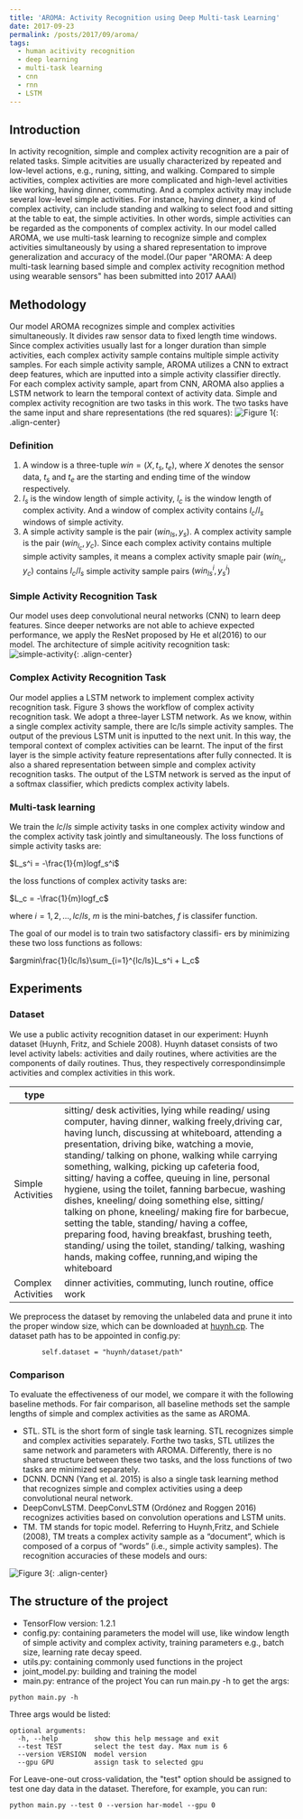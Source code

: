 ```yaml
---
title: 'AROMA: Activity Recognition using Deep Multi-task Learning'
date: 2017-09-23
permalink: /posts/2017/09/aroma/
tags:
  - human acitivity recognition
  - deep learning
  - multi-task learning
  - cnn
  - rnn
  - LSTM
---
```


## Introduction
In activity recognition, simple and complex activity recognition are a pair of related tasks. Simple acitvities are usually characterized by repeated and low-level actions, e.g., runing, sitting, and walking. Compared to simple activities, complex activities are more complicated and high-level  activities like working, having dinner, commuting. And a complex activity may include several low-level simple activities. For instance, having dinner, a kind of complex activity, can include standing and walking to select food and sitting at the table to eat, the simple activities. In other words, simple activities can be regarded as the components of complex activity. In our model called AROMA, we use multi-task learning to recognize simple and complex activities simultaneously by using a shared representation to improve generalization and accuracy of the model.(Our paper "AROMA: A deep multi-task learning based simple and complex activity recognition method using wearable sensors" has been submitted into 2017 AAAI)

## Methodology
Our model AROMA recognizes simple and complex activities simultaneously. It divides raw sensor data to fixed length time windows. Since complex activities usually last for a longer duration than simple activities, each complex activity sample contains multiple simple activity samples. For each simple activity sample, AROMA utilizes a CNN to extract deep features, which are inputted into a simple activity classifier directly. For each complex activity sample, apart from CNN, AROMA also applies a LSTM network to learn the temporal context of activity data. Simple and complex activity recognition are two tasks in this work. The two tasks have the same input and share representations (the red squares):
![Figure 1](/images/posts/2017-09-23-aroma/har-joint-model.png){: .align-center}

### Definition
1. A window is a three-tuple $win = (X, t_s, t_e)$, where $X$ denotes the sensor data, $t_s$ and $t_e$ are the starting and ending time of the window respectively.
2. $l_s$ is the window length of simple activity, $l_c$ is the window length of complex activity. And a window of complex activity contains $l_c/l_s$ windows of simple activity.
3. A simple activity sample is the pair $(win_{ls}, y_s)$. A complex activity sample is the pair $(win_{l_c}, y_c)$. Since each complex activity contains multiple simple activity samples, it means a complex activity smaple pair $(win_{l_c}, y_c)$ contains $l_c/l_s$ simple activity sample pairs $(win_{ls}^i, y_s^i)$

### Simple Activity Recognition Task
Our model uses deep convolutional neural networks (CNN) to learn deep features. Since deeper networks are not able to achieve expected performance, we apply the ResNet proposed by He et al(2016) to our model. The architecture of simple acitivity recognition task:
![simple-activity](/images/posts/2017-09-23-aroma/simple-acitivty.png){: .align-center}

### Complex Activity Recognition Task
Our model applies a LSTM network to implement complex activity recognition task. Figure 3 shows the workflow of complex activity recognition task. We adopt a three-layer LSTM network. As we know, within a single complex activity sample, there are lc/ls simple activity samples. The output of the previous LSTM unit is inputted to the next unit. In this way, the temporal context of complex activities can be learnt.
The input of the first layer is the simple activity feature representations after fully connected. It is also a shared representation between simple and complex activity recognition tasks. The output of the LSTM network is served as the input of a softmax classifier, which predicts complex activity labels.

### Multi-task learning
We train the $lc/ls$ simple activity tasks in one complex activity window and the complex activity task jointly and simultaneously. The loss functions of simple activity tasks are:

$L_s^i = -\frac{1}{m}logf_s^i$

the loss functions of complex activity tasks are:

$L_c = -\frac{1}{m}logf_c$

where $i = 1, 2, \ldots,lc/ls$, $m$ is the mini-batches, $f$ is classifer function.

The goal of our model is to train two satisfactory classifi-
ers by minimizing these two loss functions as follows:

$argmin\frac{1}{lc/ls}\sum_{i=1}^{lc/ls}L_s^i + L_c$

## Experiments
### Dataset

We use a public activity recognition dataset in our experiment: Huynh dataset (Huynh, Fritz, and Schiele 2008). Huynh dataset consists of two level activity labels: activities and daily routines, where activities are the components of daily routines. Thus, they respectively correspondinsimple activities and complex activities in this work.

|  type |   |
|--------|--------|
|    Simple Activities    |   sitting/ desk activities, lying while reading/ using computer, having dinner, walking freely,driving car, having lunch, discussing at whiteboard, attending a presentation, driving bike, watching a movie, standing/ talking on phone, walking while carrying something, walking, picking up cafeteria food, sitting/ having a coffee, queuing in line, personal hygiene, using the toilet, fanning barbecue, washing dishes, kneeling/ doing something else, sitting/ talking on phone, kneeling/ making fire for barbecue, setting the table, standing/ having a coffee, preparing food, having breakfast, brushing teeth, standing/ using the toilet, standing/ talking, washing hands, making coffee, running,and wiping the whiteboard |
| Complex Activities| dinner activities, commuting, lunch routine, office work |

We preprocess the dataset by removing the unlabeled data and prune it into the proper window size, which can be downloaded at [huynh.cp](https://pan.baidu.com/s/1c270xTu). The dataset path has to be appointed in config.py:

```
        self.dataset = "huynh/dataset/path"
```

### Comparison
To evaluate the effectiveness of our model, we compare it with the following baseline methods. For fair comparison, all baseline methods set the sample lengths of simple and
complex activities as the same as AROMA.
* STL. STL is the short form of single task learning. STL recognizes simple and complex activities separately. Forthe two tasks, STL utilizes the same network and parameters with AROMA. Differently, there is no shared structure between these two tasks, and the loss functions of two tasks are minimized separately.
* DCNN. DCNN (Yang et al. 2015) is also a single task learning method that recognizes simple and complex activities using a deep convolutional neural network.
* DeepConvLSTM. DeepConvLSTM (Ordónez and Roggen 2016) recognizes activities based on convolution operations and LSTM units.
* TM. TM stands for topic model. Referring to Huynh,Fritz, and Schiele (2008), TM treats a complex activity sample as a “document”, which is composed of a corpus of “words” (i.e., simple activity samples).
The recognition accuracies of these models and ours:

![Figure 3](/images/posts/2017-09-23-aroma/experiment_results.png){: .align-center}

## The structure of the project
* TensorFlow version: 1.2.1
* config.py:  containing parameters the model will use, like window length of simple activity and complex activity, training parameters e.g., batch size, learning rate decay speed.
* utils.py: containing commonly used functions in the project
* joint_model.py: building and training the model
*  main.py: entrance of the project
You can run main.py -h to get the args:

```
python main.py -h
```

Three args would be listed:

```
optional arguments:
  -h, --help         show this help message and exit
  --test TEST        select the test day. Max num is 6
  --version VERSION  model version
  --gpu GPU          assign task to selected gpu
```

For Leave-one-out cross-validation, the "test" option should be assigned to test one day data in the dataset. Therefore, for example, you can run:

```
python main.py --test 0 --version har-model --gpu 0
```












